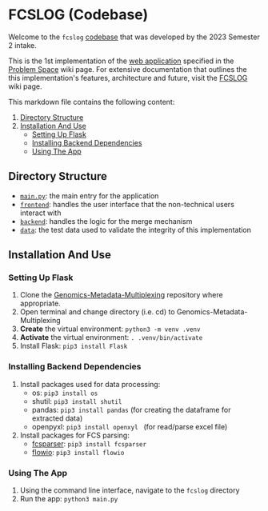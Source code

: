 # FCSLOG (Codebase)

Welcome to the ```fcslog``` [codebase](https://github.com/WEHI-ResearchComputing/Genomics-Metadata-Multiplexing/tree/main/fcslog) that was developed by the 2023 Semester 2 intake. 

This is the 1st implementation of the [web application](https://github.com/WEHI-ResearchComputing/Genomics-Metadata-Multiplexing/wiki/Problem-Space#web-application) specified in the [Problem Space](https://github.com/WEHI-ResearchComputing/Genomics-Metadata-Multiplexing/wiki/Problem-Space) wiki page. For extensive documentation that outlines the this implementation's features, architecture and future, visit the [FCSLOG](https://github.com/WEHI-ResearchComputing/Genomics-Metadata-Multiplexing/wiki/FCSLOG) wiki page.

This markdown file contains the following content:
1. [Directory Structure](#directory-structure)
2. [Installation And Use](#installation-and-use)
    - [Setting Up Flask](#setting-up-flask)
    - [Installing Backend Dependencies](#installing-backend-dependencies)
    - [Using The App](#using-the-app)

## Directory Structure
- [```main.py```](./main.py):  the main entry for the application
- [```frontend```](./frontend/): handles the user interface that the non-technical users interact with
- [```backend```](./backend/): handles the logic for the merge mechanism
- [```data```](./data/): the test data used to validate the integrity of this implementation

## Installation And Use
### Setting Up Flask
1. Clone the [Genomics-Metadata-Multiplexing](https://github.com/WEHI-ResearchComputing/Genomics-Metadata-Multiplexing) repository where appropriate.
2. Open terminal and change directory (i.e. cd) to Genomics-Metadata-Multiplexing
3. **Create** the virtual environment: ```python3 -m venv .venv```
4. **Activate** the virtual environment: ```. .venv/bin/activate ```
5. Install Flask: ```pip3 install Flask```

### Installing Backend Dependencies
1. Install packages used for data processing:
    - os: ```pip3 install os```
    - shutil: ```pip3 install shutil```
    - pandas: ```pip3 install pandas``` (for creating the dataframe for extracted data) 
    - openpyxl: ```pip3 install openxyl ``` (for read/parse excel file)
2. Install packages for FCS parsing:
    - [fcsparser](https://pypi.org/project/fcsparser/ ): ```pip3 install fcsparser```
    - [flowio](https://github.com/whitews/flowio): ```pip3 install flowio```

### Using The App
1. Using the command line interface, navigate to the ```fcslog``` directory
2. Run the app: ```python3 main.py```
